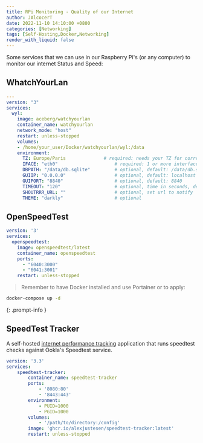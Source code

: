 ```yaml
---
title: RPi Monitoring - Quality of our Internet
author: JAlcocerT
date: 2022-11-10 14:10:00 +0800
categories: [Networking]
tags: [Self-Hosting,Docker,Networking]
render_with_liquid: false
---
```


Some services that we can use in our Raspberry Pi's (or any computer) to monitor our internet Status and Speed:


## WhatchYourLan

```yml
---
version: "3"
services:
  wyl:
    image: aceberg/watchyourlan
    container_name: watchyourlan	
    network_mode: "host"        
    restart: unless-stopped
    volumes:
    - /home/your_user/Docker/watchyourlan/wyl:/data
    environment:
      TZ: Europe/Paris              # required: needs your TZ for correct time
      IFACE: "eth0"                     # required: 1 or more interface, use the command 'ip link conf' and use the second entry
      DBPATH: "/data/db.sqlite"         # optional, default: /data/db.sqlite
      GUIIP: "0.0.0.0"                  # optional, default: localhost
      GUIPORT: "8840"                   # optional, default: 8840
      TIMEOUT: "120"                    # optional, time in seconds, default: 60
      SHOUTRRR_URL: ""                  # optional, set url to notify
      THEME: "darkly"                   # optional
```

## OpenSpeedTest

```yml
version: '3'
services:
  openspeedtest:
    image: openspeedtest/latest
    container_name: openspeedtest
    ports:
      - "6040:3000"
      - "6041:3001"
    restart: unless-stopped
```

>  Remember to have Docker installed and use Portainer or to apply:
```sh
docker-compose up -d
```
{: .prompt-info }

## SpeedTest Tracker

A self-hosted [internet performance tracking](https://github.com/alexjustesen/speedtest-tracker) application that runs speedtest checks against Ookla's Speedtest service.


```yml
version: '3.3'
services:
    speedtest-tracker:
        container_name: speedtest-tracker
        ports:
            - '8080:80'
            - '8443:443'
        environment:
            - PUID=1000
            - PGID=1000
        volumes:
            - '/path/to/directory:/config'
        image: 'ghcr.io/alexjustesen/speedtest-tracker:latest'
        restart: unless-stopped
```